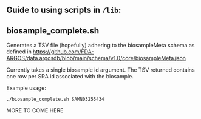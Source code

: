 
## Guide to using scripts in `/lib`:

## biosample_complete.sh

Generates a TSV file (hopefully) adhering to the biosampleMeta schema
as defined in https://github.com/FDA-ARGOS/data.argosdb/blob/main/schema/v1.0/core/biosampleMeta.json

Currently takes a single biosample id argument.  The TSV returned contains
one row per SRA id associated with the biosample.

Example usage:

`./biosample_complete.sh SAMN03255434`

MORE TO COME HERE
